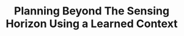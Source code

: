 ---
title: "Planning Beyond The Sensing Horizon Using a Learned Context"
authors: "Michael Everett, Jonathan P. How"
venue: "Machine Learning in Robot Motion Planning Workshop at the IEEE/RSJ International Conference on Intelligent Robots and Systems (IROS)"
year: "2018"
status: "published"
arxiv: ""
official_link: "https://personalrobotics.cs.washington.edu/workshops/mlmp2018/assets/docs/18_CameraReadySubmission.pdf"
doi: ""
volume: "N/A"
number: "N/A"
pages: "N/A"
publisher: ""
month: "10"
address: "Madrid, Spain"
type: "workshop"
school: "N/A"
awards: "N/A"
notes: ""
image: ""
collection: publications
permalink: /publication/2018-10-Everett18_IROS_WS.html
---